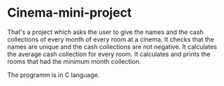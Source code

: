 # Cinema-mini-project
That's a project which asks the user to give the names and the cash collections of every month of every room at a cinema.
It checks that the names are unique and the cash collections are not negative.
It calculates the average cash collection for every room.
It calculates and prints the rooms that had the minimum month collection.

The programm is in C language.
